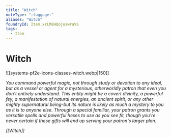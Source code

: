 ```yaml
---
title: "Witch"
noteType: ":luggage:"
aliases: "Witch"
foundryId: Item.xrLM8HQojoswraVS
tags:
  - Item
---
```


# Witch
![[systems-pf2e-icons-classes-witch.webp|150]]

_You command powerful magic, not through study or devotion to any ideal, but as a vessel or agent for a mysterious, otherworldly patron that even you don't entirely understand. This entity might be a covert divinity, a powerful fey, a manifestation of natural energies, an ancient spirit, or any other mighty supernatural being-but its nature is likely as much a mystery to you as it is to anyone else. Through a special familiar, your patron grants you versatile spells and powerful hexes to use as you see fit, though you're never certain if these gifts will end up serving your patron's larger plan._

_[[Witch]]_
